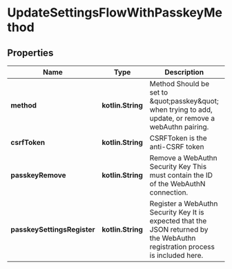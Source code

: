 
# UpdateSettingsFlowWithPasskeyMethod

## Properties
| Name | Type | Description | Notes |
| ------------ | ------------- | ------------- | ------------- |
| **method** | **kotlin.String** | Method  Should be set to \&quot;passkey\&quot; when trying to add, update, or remove a webAuthn pairing. |  |
| **csrfToken** | **kotlin.String** | CSRFToken is the anti-CSRF token |  [optional] |
| **passkeyRemove** | **kotlin.String** | Remove a WebAuthn Security Key  This must contain the ID of the WebAuthN connection. |  [optional] |
| **passkeySettingsRegister** | **kotlin.String** | Register a WebAuthn Security Key  It is expected that the JSON returned by the WebAuthn registration process is included here. |  [optional] |




